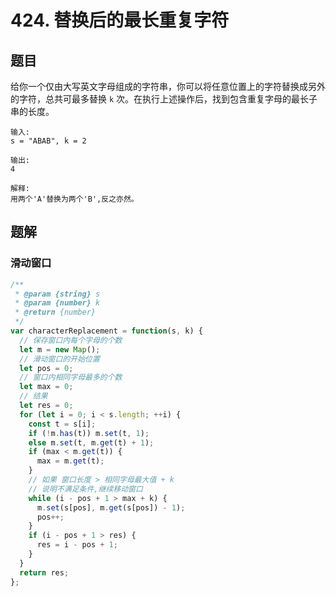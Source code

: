 # 424. 替换后的最长重复字符

## 题目

给你一个仅由大写英文字母组成的字符串，你可以将任意位置上的字符替换成另外的字符，总共可最多替换 `k` 次。在执行上述操作后，找到包含重复字母的最长子串的长度。

```auto
输入:
s = "ABAB", k = 2

输出:
4

解释:
用两个'A'替换为两个'B',反之亦然。
```

## 题解

### 滑动窗口

```js
/**
 * @param {string} s
 * @param {number} k
 * @return {number}
 */
var characterReplacement = function(s, k) {
  // 保存窗口内每个字母的个数
  let m = new Map();
  // 滑动窗口的开始位置
  let pos = 0;
  // 窗口内相同字母最多的个数
  let max = 0;
  // 结果
  let res = 0;
  for (let i = 0; i < s.length; ++i) {
    const t = s[i];
    if (!m.has(t)) m.set(t, 1);
    else m.set(t, m.get(t) + 1);
    if (max < m.get(t)) {
      max = m.get(t);
    }
    // 如果 窗口长度 > 相同字母最大值 + k
    // 说明不满足条件,继续移动窗口
    while (i - pos + 1 > max + k) {
      m.set(s[pos], m.get(s[pos]) - 1);
      pos++;
    }
    if (i - pos + 1 > res) {
      res = i - pos + 1;
    }
  }
  return res;
};
```
